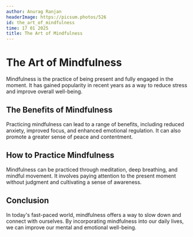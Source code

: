 ```yaml
---
author: Anurag Ranjan
headerImage: https://picsum.photos/526
id: the_art_of_mindfulness
time: 17 01 2025
title: The Art of Mindfulness
---
```


# The Art of Mindfulness

Mindfulness is the practice of being present and fully engaged in the moment. It has gained popularity in recent years as a way to reduce stress and improve overall well-being.

## The Benefits of Mindfulness

Practicing mindfulness can lead to a range of benefits, including reduced anxiety, improved focus, and enhanced emotional regulation. It can also promote a greater sense of peace and contentment.

## How to Practice Mindfulness

Mindfulness can be practiced through meditation, deep breathing, and mindful movement. It involves paying attention to the present moment without judgment and cultivating a sense of awareness.

## Conclusion

In today's fast-paced world, mindfulness offers a way to slow down and connect with ourselves. By incorporating mindfulness into our daily lives, we can improve our mental and emotional well-being.